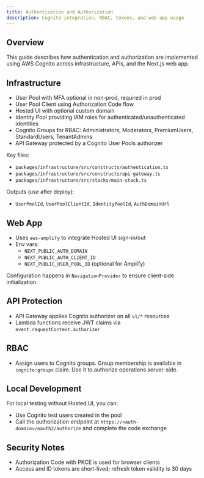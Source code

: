 ```yaml
---
title: Authentication and Authorization
description: Cognito integration, RBAC, tokens, and web app usage
---
```


## Overview

This guide describes how authentication and authorization are implemented using AWS Cognito across infrastructure, APIs, and the Next.js web app.

## Infrastructure

- User Pool with MFA optional in non-prod, required in prod
- User Pool Client using Authorization Code flow
- Hosted UI with optional custom domain
- Identity Pool providing IAM roles for authenticated/unauthenticated identities
- Cognito Groups for RBAC: Administrators, Moderators, PremiumUsers, StandardUsers, TenantAdmins
- API Gateway protected by a Cognito User Pools authorizer

Key files:
- `packages/infrastructure/src/constructs/authentication.ts`
- `packages/infrastructure/src/constructs/api-gateway.ts`
- `packages/infrastructure/src/stacks/main-stack.ts`

Outputs (use after deploy):
- `UserPoolId`, `UserPoolClientId`, `IdentityPoolId`, `AuthDomainUrl`

## Web App

- Uses `aws-amplify` to integrate Hosted UI sign-in/out
- Env vars:
  - `NEXT_PUBLIC_AUTH_DOMAIN`
  - `NEXT_PUBLIC_AUTH_CLIENT_ID`
  - `NEXT_PUBLIC_USER_POOL_ID` (optional for Amplify)

Configuration happens in `NavigationProvider` to ensure client-side initialization.

## API Protection

- API Gateway applies Cognito authorizer on all `v1/*` resources
- Lambda functions receive JWT claims via `event.requestContext.authorizer`

## RBAC

- Assign users to Cognito groups. Group membership is available in `cognito:groups` claim. Use it to authorize operations server-side.

## Local Development

For local testing without Hosted UI, you can:
- Use Cognito test users created in the pool
- Call the authorization endpoint at `https://<auth-domain>/oauth2/authorize` and complete the code exchange

## Security Notes

- Authorization Code with PKCE is used for browser clients
- Access and ID tokens are short-lived; refresh token validity is 30 days

